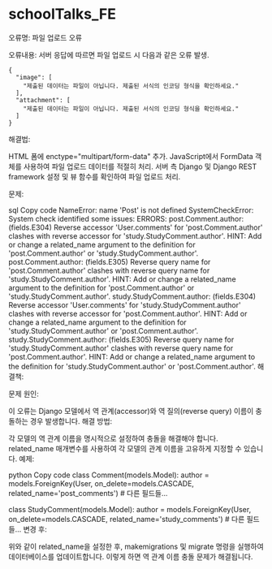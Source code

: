 # schoolTalks_FE
오류명: 파일 업로드 오류

오류내용: 서버 응답에 따르면 파일 업로드 시 다음과 같은 오류 발생.

```
{
  "image": [
    "제출된 데이터는 파일이 아닙니다. 제출된 서식의 인코딩 형식을 확인하세요."
  ],
  "attachment": [
    "제출된 데이터는 파일이 아닙니다. 제출된 서식의 인코딩 형식을 확인하세요."
  ]
}
```
해결법:

HTML 폼에 enctype="multipart/form-data" 추가.
JavaScript에서 FormData 객체를 사용하여 파일 업로드 데이터를 적절히 처리.
서버 측 Django 및 Django REST framework 설정 및 뷰 함수를 확인하여 파일 업로드 처리.


문제:

sql
Copy code
NameError: name 'Post' is not defined
SystemCheckError: System check identified some issues:
ERRORS:
post.Comment.author: (fields.E304) Reverse accessor 'User.comments' for 'post.Comment.author' clashes with reverse accessor for 'study.StudyComment.author'.
        HINT: Add or change a related_name argument to the definition for 'post.Comment.author' or 'study.StudyComment.author'.
post.Comment.author: (fields.E305) Reverse query name for 'post.Comment.author' clashes with reverse query name for 'study.StudyComment.author'.
        HINT: Add or change a related_name argument to the definition for 'post.Comment.author' or 'study.StudyComment.author'.
study.StudyComment.author: (fields.E304) Reverse accessor 'User.comments' for 'study.StudyComment.author' clashes with reverse accessor for 'post.Comment.author'.
        HINT: Add or change a related_name argument to the definition for 'study.StudyComment.author' or 'post.Comment.author'.
study.StudyComment.author: (fields.E305) Reverse query name for 'study.StudyComment.author' clashes with reverse query name for 'post.Comment.author'.
        HINT: Add or change a related_name argument to the definition for 'study.StudyComment.author' or 'post.Comment.author'.
해결책:

문제 원인:

이 오류는 Django 모델에서 역 관계(accessor)와 역 질의(reverse query) 이름이 충돌하는 경우 발생합니다.
해결 방법:

각 모델의 역 관계 이름을 명시적으로 설정하여 충돌을 해결해야 합니다.
related_name 매개변수를 사용하여 각 모델의 관계 이름을 고유하게 지정할 수 있습니다.
예제:

python
Copy code
class Comment(models.Model):
    author = models.ForeignKey(User, on_delete=models.CASCADE, related_name='post_comments')
    # 다른 필드들...

class StudyComment(models.Model):
    author = models.ForeignKey(User, on_delete=models.CASCADE, related_name='study_comments')
    # 다른 필드들...
변경 후:

위와 같이 related_name을 설정한 후, makemigrations 및 migrate 명령을 실행하여 데이터베이스를 업데이트합니다.
이렇게 하면 역 관계 이름 충돌 문제가 해결됩니다.
